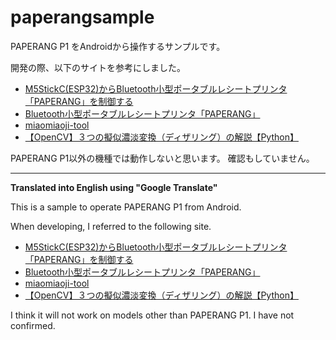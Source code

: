 # paperangsample

PAPERANG P1 をAndroidから操作するサンプルです。

開発の際、以下のサイトを参考にしました。

- [M5StickC(ESP32)からBluetooth小型ポータブルレシートプリンタ「PAPERANG」を制御する](https://lang-ship.com/blog/work/m5stickc-esp32-bluetooth-paperang/)
- [Bluetooth小型ポータブルレシートプリンタ「PAPERANG」](https://lang-ship.com/blog/work/bluetooth-paperang/)
- [miaomiaoji-tool](https://github.com/ihciah/miaomiaoji-tool)
- [【OpenCV】３つの擬似濃淡変換（ディザリング）の解説【Python】](https://itech-program.com/python/994)

PAPERANG P1以外の機種では動作しないと思います。
確認もしていません。

----
**Translated into English using "Google Translate"**

This is a sample to operate PAPERANG P1 from Android.


When developing, I referred to the following site.

- [M5StickC(ESP32)からBluetooth小型ポータブルレシートプリンタ「PAPERANG」を制御する](https://lang-ship.com/blog/work/m5stickc-esp32-bluetooth-paperang/)
- [Bluetooth小型ポータブルレシートプリンタ「PAPERANG」](https://lang-ship.com/blog/work/bluetooth-paperang/)
- [miaomiaoji-tool](https://github.com/ihciah/miaomiaoji-tool)
- [【OpenCV】３つの擬似濃淡変換（ディザリング）の解説【Python】](https://itech-program.com/python/994)


I think it will not work on models other than PAPERANG P1.
I have not confirmed.
